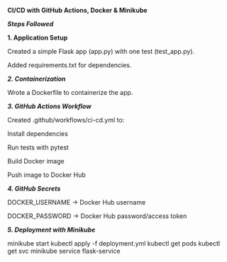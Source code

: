 **CI/CD with GitHub Actions, Docker & Minikube**

***Steps Followed***

**1. Application Setup**

Created a simple Flask app (app.py) with one test (test_app.py).

Added requirements.txt for dependencies.

***2. Containerization***

Wrote a Dockerfile to containerize the app.

***3. GitHub Actions Workflow***

Created .github/workflows/ci-cd.yml to:

Install dependencies

Run tests with pytest

Build Docker image

Push image to Docker Hub

***4. GitHub Secrets***

DOCKER_USERNAME → Docker Hub username

DOCKER_PASSWORD → Docker Hub password/access token

***5. Deployment with Minikube***

minikube start
kubectl apply -f deployment.yml
kubectl get pods
kubectl get svc
minikube service flask-service